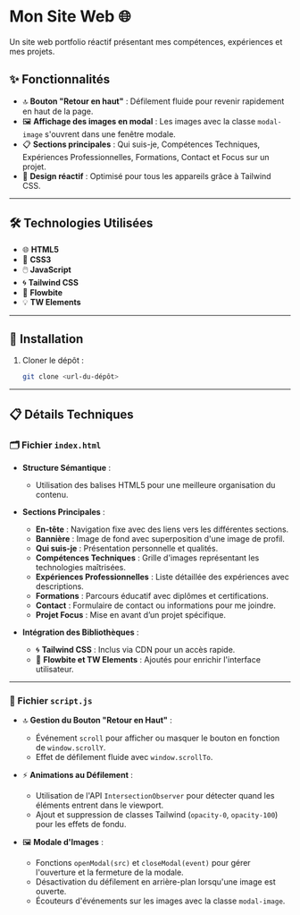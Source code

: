 # Mon Site Web 🌐  

Un site web portfolio réactif présentant mes compétences, expériences et mes projets.  

## ✨ Fonctionnalités  

- 🔝 **Bouton "Retour en haut"** : Défilement fluide pour revenir rapidement en haut de la page.  
- 🖼️ **Affichage des images en modal** : Les images avec la classe `modal-image` s'ouvrent dans une fenêtre modale.  
- 📋 **Sections principales** : Qui suis-je, Compétences Techniques, Expériences Professionnelles, Formations, Contact et Focus sur un projet.  
- 📱 **Design réactif** : Optimisé pour tous les appareils grâce à Tailwind CSS.  

---

## 🛠️ Technologies Utilisées  

- 🌐 **HTML5**  
- 🎨 **CSS3**  
- 🖱️ **JavaScript**  
- 🌀 **Tailwind CSS**  
- 🧩 **Flowbite**  
- 💡 **TW Elements**  

---

## 🚀 Installation  

1. Cloner le dépôt :  

   ```bash
   git clone <url-du-dépôt>

---

## 📋 Détails Techniques  

### 🗂️ Fichier `index.html`  

- **Structure Sémantique** :  
  - Utilisation des balises HTML5 pour une meilleure organisation du contenu.  

- **Sections Principales** :  
  - **En-tête** : Navigation fixe avec des liens vers les différentes sections.  
  - **Bannière** : Image de fond avec superposition d'une image de profil.  
  - **Qui suis-je** : Présentation personnelle et qualités.  
  - **Compétences Techniques** : Grille d'images représentant les technologies maîtrisées.  
  - **Expériences Professionnelles** : Liste détaillée des expériences avec descriptions.  
  - **Formations** : Parcours éducatif avec diplômes et certifications.  
  - **Contact** : Formulaire de contact ou informations pour me joindre.  
  - **Projet Focus** : Mise en avant d’un projet spécifique.  

- **Intégration des Bibliothèques** :  
  - 🌀 **Tailwind CSS** : Inclus via CDN pour un accès rapide.  
  - 🧩 **Flowbite et TW Elements** : Ajoutés pour enrichir l'interface utilisateur.  

---

### 📜 Fichier `script.js`  

- 🔝 **Gestion du Bouton "Retour en Haut"** :  
  - Événement `scroll` pour afficher ou masquer le bouton en fonction de `window.scrollY`.  
  - Effet de défilement fluide avec `window.scrollTo`.  

- ⚡ **Animations au Défilement** :  
  - Utilisation de l'API `IntersectionObserver` pour détecter quand les éléments entrent dans le viewport.  
  - Ajout et suppression de classes Tailwind (`opacity-0`, `opacity-100`) pour les effets de fondu.  

- 🖼️ **Modale d'Images** :  
  - Fonctions `openModal(src)` et `closeModal(event)` pour gérer l'ouverture et la fermeture de la modale.  
  - Désactivation du défilement en arrière-plan lorsqu'une image est ouverte.  
  - Écouteurs d'événements sur les images avec la classe `modal-image`.  
